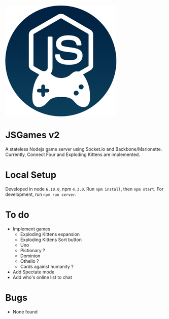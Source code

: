 ![JSGames v2](./static/images/logo.png "JSGames v2")

# JSGames v2
A stateless Nodejs game server using Socket.io and Backbone/Marionette.
Currently, Connect Four and Exploding Kittens are implemented.

# Local Setup
Developed in node `6.10.0`, npm `4.3.0`.
Run `npm install`, then `npm start`.
For development, run `npm run server`.

# To do
- Implement games
	- Exploding Kittens expansion
	- Exploding Kittens Sort button
	- Uno
	- Pictionary ?
	- Dominion 
	- Othello ?
	- Cards against humanity ?
- Add Spectate mode
- Add who's online list to chat

# Bugs
- None found